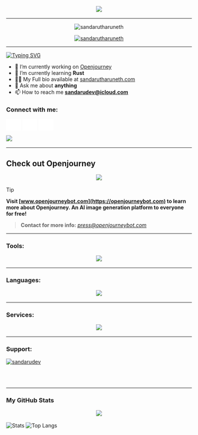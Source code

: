 <div align="center">
  <a href="https://sandarutharuneth.com" target="_blank">
    <img src="https://i.ibb.co/gFSS8BwT/aiu-1745638391004.jpg">
  </a>
</div>

---

<p align="center">
<p align="center"> <img src="https://komarev.com/ghpvc/?username=sandarutharuneth&label=Profile%20views&color=0e75b6&style=flat" alt="sandarutharuneth" /> </p>

<p align="center"> <a href="https://github.com/ryo-ma/github-profile-trophy"><img src="https://github-profile-trophy.vercel.app/?username=sandarutharuneth" alt="sandarutharuneth" /></a> </p>

---

<a href="https://git.io/typing-svg"><img src="https://readme-typing-svg.demolab.com?font=Fira+Code&pause=1000&width=435&lines=Fullstack+Developer;Musical+Artist;UI%2FUX+Designer;Web+Developer;Software+Engineer" alt="Typing SVG" /></a>

- 🔭 I’m currently working on [Openjourney](https://openjourneybot.com)
- 🌱 I’m currently learning **Rust**
- 👨‍💻 My Full bio available at [sandarutharuneth.com](https://sandarutharuneth.com.com)
- 💬 Ask me about **anything**
- 📫 How to reach me **sandarudev@icloud.com**

<h3 align="left">Connect with me:</h3>
<p align="left">
  <a href="https://instagram.com/sandarutharuneth" target="blank"><img align="center" src="https://raw.githubusercontent.com/CLorant/readme-social-icons/main/medium/light/instagram.svg" alt="sandarutharuneth" height="30" width="40" /></a>
  <a href="https://linkedin.com/in/sandarutharuneth" target="blank"><img align="center" src="https://raw.githubusercontent.com/CLorant/readme-social-icons/main/medium/light/linkedin.svg" alt="sandarutharuneth" height="30" width="40" /></a>
  <a href="https://x.com/sandarudev" target="blank"><img align="center" src="https://raw.githubusercontent.com/CLorant/readme-social-icons/main/medium/light/twitter-x.svg" alt="sandarudev" height="30" width="40" /></a>
</p>
<a href="https://discord.gg/cqSEc9FNrE"><img src="https://discord.com/api/guilds/886462690153857054/widget.png?style=banner2"></a>

---

## Check out Openjourney
<div align="center">
  <a href="https://openjourneybot.com">
    <img src="https://i.ibb.co/2S3jSG7/image-1.png">
  </a>
</div>

> [!TIP]
> **Visit [www.openjourneybot.com](https://openjourneybot.com) to learn more about Openjourney. An AI image generation platform to everyone for free!**
>> **Contact for more info:** [*press@openjourneybot.com*](mailto:press@openjourneybot.com)

---

<h3 align="left">Tools:</h3>

<p align="center">
  <a href="https://skillicons.dev">
    <img src="https://skillicons.dev/icons?i=ae,androidstudio,appwrite,arduino,au,blender,git,bootstrap,codepen,bots,figma,flutter,idea,ai,md,nginx,ps,powershell,pr,unity,unreal,vscode,xd" />
  </a>
</p>

---

<h3 align="left">Languages:</h3>

<p align="center">
  <a href="https://skillicons.dev">
    <img src="https://skillicons.dev/icons?i=babel,bash,c,cs,cpp,html,css,js,docker,dotnet,electron,java,python,kotlin,mongodb,mysql,nextjs,nodejs,php,react,rust,swift,tailwind,ts,vite" />
  </a>
</p>

---

<h3 align="left">Services:</h3>

<p align="center">
  <a href="https://skillicons.dev">
    <img src="https://skillicons.dev/icons?i=aws,azure,cloudflare,devto,firebase,gcp,discord,github,heroku,netlify,vercel,replit,instagram,twitter,linkedin,postman,stackoverflow,webflow,wordpress" />
  </a>
</p>

---

<h3 align="left">Support:</h3>
<p><a href="https://paypal.me/officialrazer"> <img src="https://github.com/andreostrovsky/donate-with-paypal/blob/master/dark.svg" height="50" width="210" alt="sandarudev" /></a>
</p><br><br>

---

### My GitHub Stats

<p align="center">
<a href="http://www.github.com/sandarutharuneth"><img src="https://github-readme-streak-stats.herokuapp.com/?user=sandarutharuneth&stroke=a855f7&background=000000&ring=ec4899&fire=ec4899&currStreakNum=a855f7&currStreakLabel=ec4899&sideNums=a855f7&sideLabels=a855f7&dates=a855f7&hide_border=true" /></a></a></p>

![Stats](https://github-readme-stats-sigma-five.vercel.app//api?username=sandarutharuneth&show_icons=true&theme=tokyonight)
![Top Langs](https://github-readme-stats.vercel.app//api/top-langs/?username=sandarutharuneth&layout=compact&langs_count=8&theme=tokyonight)


